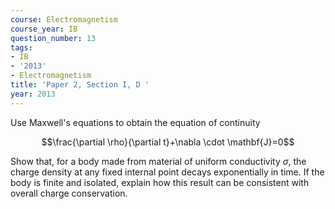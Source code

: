 ```yaml
---
course: Electromagnetism
course_year: IB
question_number: 13
tags:
- IB
- '2013'
- Electromagnetism
title: 'Paper 2, Section I, D '
year: 2013
---
```




Use Maxwell's equations to obtain the equation of continuity

$$\frac{\partial \rho}{\partial t}+\nabla \cdot \mathbf{J}=0$$

Show that, for a body made from material of uniform conductivity $\sigma$, the charge density at any fixed internal point decays exponentially in time. If the body is finite and isolated, explain how this result can be consistent with overall charge conservation.